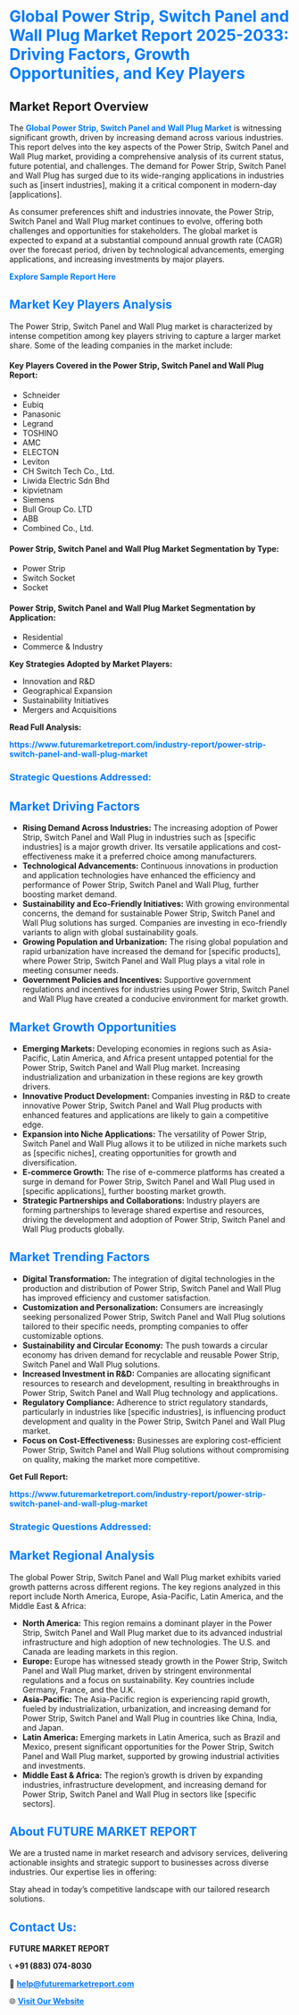 <h1 style="color: #007BFF;">Global Power Strip, Switch Panel and Wall Plug Market Report 2025-2033: Driving Factors, Growth Opportunities, and Key Players</h1>

<section id="overview">
<h2>Market Report Overview</h2>
<p>The <a href="https://www.futuremarketreport.com/industry-report/power-strip-switch-panel-and-wall-plug-market" style="color: #007BFF; text-decoration: none;"><strong>Global Power Strip, Switch Panel and Wall Plug Market</strong></a> is witnessing significant growth, driven by increasing demand across various industries. This report delves into the key aspects of the Power Strip, Switch Panel and Wall Plug market, providing a comprehensive analysis of its current status, future potential, and challenges. The demand for Power Strip, Switch Panel and Wall Plug has surged due to its wide-ranging applications in industries such as [insert industries], making it a critical component in modern-day [applications].</p>
<p>As consumer preferences shift and industries innovate, the Power Strip, Switch Panel and Wall Plug market continues to evolve, offering both challenges and opportunities for stakeholders. The global market is expected to expand at a substantial compound annual growth rate (CAGR) over the forecast period, driven by technological advancements, emerging applications, and increasing investments by major players.</p>
</section>

<section id="overview">
<p><a href="https://www.futuremarketreport.com/request-sample/reportId=82111" style="color: #007BFF; text-decoration: none;"><strong>Explore Sample Report Here</strong></a></p>
</section>

<section id="key-players">
<h2 style="color: #007BFF;">Market Key Players Analysis</h2>
<p>The Power Strip, Switch Panel and Wall Plug market is characterized by intense competition among key players striving to capture a larger market share. Some of the leading companies in the market include:</p>
<h4>Key Players Covered in the Power Strip, Switch Panel and Wall Plug Report:</h4>
<ul><li>Schneider</li><li>Eubiq</li><li>Panasonic</li><li>Legrand</li><li>TOSHINO</li><li>AMC</li><li>ELECTON</li><li>Leviton</li><li>CH Switch Tech Co., Ltd.</li><li>Liwida Electric Sdn Bhd</li><li>kipvietnam</li><li>Siemens</li><li>Bull Group Co. LTD</li><li>ABB</li><li>Combined Co., Ltd.</li></ul>
<h4>Power Strip, Switch Panel and Wall Plug Market Segmentation by Type:</h4>
<ul><li>Power Strip</li><li>Switch Socket</li><li>Socket</li></ul>

<h4>Power Strip, Switch Panel and Wall Plug Market Segmentation by Application:</h4>
<ul><li>Residential</li><li>Commerce &amp; Industry</li></ul>
<p><strong>Key Strategies Adopted by Market Players:</strong></p>
<ul>
<li>Innovation and R&D</li>
<li>Geographical Expansion</li>
<li>Sustainability Initiatives</li>
<li>Mergers and Acquisitions</li>
</ul>
</section>

<section>
<p><strong>Read Full Analysis: </strong></p><a href="https://www.futuremarketreport.com/industry-report/power-strip-switch-panel-and-wall-plug-market" style="color: #007BFF; text-decoration: none;"><strong>https://www.futuremarketreport.com/industry-report/power-strip-switch-panel-and-wall-plug-market</strong></a>
<h3 style="color: #007BFF;">Strategic Questions Addressed:</h3>
</section>

<section id="driving-factors">
<h2 style="color: #007BFF;">Market Driving Factors</h2>
<ul>
<li><strong>Rising Demand Across Industries:</strong> The increasing adoption of Power Strip, Switch Panel and Wall Plug in industries such as [specific industries] is a major growth driver. Its versatile applications and cost-effectiveness make it a preferred choice among manufacturers.</li>
<li><strong>Technological Advancements:</strong> Continuous innovations in production and application technologies have enhanced the efficiency and performance of Power Strip, Switch Panel and Wall Plug, further boosting market demand.</li>
<li><strong>Sustainability and Eco-Friendly Initiatives:</strong> With growing environmental concerns, the demand for sustainable Power Strip, Switch Panel and Wall Plug solutions has surged. Companies are investing in eco-friendly variants to align with global sustainability goals.</li>
<li><strong>Growing Population and Urbanization:</strong> The rising global population and rapid urbanization have increased the demand for [specific products], where Power Strip, Switch Panel and Wall Plug plays a vital role in meeting consumer needs.</li>
<li><strong>Government Policies and Incentives:</strong> Supportive government regulations and incentives for industries using Power Strip, Switch Panel and Wall Plug have created a conducive environment for market growth.</li>
</ul>
</section>

<section id="growth-opportunities">
<h2 style="color: #007BFF;">Market Growth Opportunities</h2>
<ul>
<li><strong>Emerging Markets:</strong> Developing economies in regions such as Asia-Pacific, Latin America, and Africa present untapped potential for the Power Strip, Switch Panel and Wall Plug market. Increasing industrialization and urbanization in these regions are key growth drivers.</li>
<li><strong>Innovative Product Development:</strong> Companies investing in R&D to create innovative Power Strip, Switch Panel and Wall Plug products with enhanced features and applications are likely to gain a competitive edge.</li>
<li><strong>Expansion into Niche Applications:</strong> The versatility of Power Strip, Switch Panel and Wall Plug allows it to be utilized in niche markets such as [specific niches], creating opportunities for growth and diversification.</li>
<li><strong>E-commerce Growth:</strong> The rise of e-commerce platforms has created a surge in demand for Power Strip, Switch Panel and Wall Plug used in [specific applications], further boosting market growth.</li>
<li><strong>Strategic Partnerships and Collaborations:</strong> Industry players are forming partnerships to leverage shared expertise and resources, driving the development and adoption of Power Strip, Switch Panel and Wall Plug products globally.</li>
</ul>
</section>

<section id="trending-factors">
<h2 style="color: #007BFF;">Market Trending Factors</h2>
<ul>
<li><strong>Digital Transformation:</strong> The integration of digital technologies in the production and distribution of Power Strip, Switch Panel and Wall Plug has improved efficiency and customer satisfaction.</li>
<li><strong>Customization and Personalization:</strong> Consumers are increasingly seeking personalized Power Strip, Switch Panel and Wall Plug solutions tailored to their specific needs, prompting companies to offer customizable options.</li>
<li><strong>Sustainability and Circular Economy:</strong> The push towards a circular economy has driven demand for recyclable and reusable Power Strip, Switch Panel and Wall Plug solutions.</li>
<li><strong>Increased Investment in R&D:</strong> Companies are allocating significant resources to research and development, resulting in breakthroughs in Power Strip, Switch Panel and Wall Plug technology and applications.</li>
<li><strong>Regulatory Compliance:</strong> Adherence to strict regulatory standards, particularly in industries like [specific industries], is influencing product development and quality in the Power Strip, Switch Panel and Wall Plug market.</li>
<li><strong>Focus on Cost-Effectiveness:</strong> Businesses are exploring cost-efficient Power Strip, Switch Panel and Wall Plug solutions without compromising on quality, making the market more competitive.</li>
</ul>
</section>

<section>
<p><strong>Get Full Report: </strong></p><a href="https://www.futuremarketreport.com/industry-report/power-strip-switch-panel-and-wall-plug-market" style="color: #007BFF; text-decoration: none;"><strong>https://www.futuremarketreport.com/industry-report/power-strip-switch-panel-and-wall-plug-market</strong></a>
<h3 style="color: #007BFF;">Strategic Questions Addressed:</h3>
</section>


<section id="regional-analysis">
<h2 style="color: #007BFF;">Market Regional Analysis</h2>
<p>The global Power Strip, Switch Panel and Wall Plug market exhibits varied growth patterns across different regions. The key regions analyzed in this report include North America, Europe, Asia-Pacific, Latin America, and the Middle East & Africa:</p>
<ul>
<li><strong>North America:</strong> This region remains a dominant player in the Power Strip, Switch Panel and Wall Plug market due to its advanced industrial infrastructure and high adoption of new technologies. The U.S. and Canada are leading markets in this region.</li>
<li><strong>Europe:</strong> Europe has witnessed steady growth in the Power Strip, Switch Panel and Wall Plug market, driven by stringent environmental regulations and a focus on sustainability. Key countries include Germany, France, and the U.K.</li>
<li><strong>Asia-Pacific:</strong> The Asia-Pacific region is experiencing rapid growth, fueled by industrialization, urbanization, and increasing demand for Power Strip, Switch Panel and Wall Plug in countries like China, India, and Japan.</li>
<li><strong>Latin America:</strong> Emerging markets in Latin America, such as Brazil and Mexico, present significant opportunities for the Power Strip, Switch Panel and Wall Plug market, supported by growing industrial activities and investments.</li>
<li><strong>Middle East & Africa:</strong> The region’s growth is driven by expanding industries, infrastructure development, and increasing demand for Power Strip, Switch Panel and Wall Plug in sectors like [specific sectors].</li>
</ul>
</section>

<footer>
<h2 style="color: #007BFF;">About FUTURE MARKET REPORT</h2>
<p>We are a trusted name in market research and advisory services, delivering actionable insights and strategic support to businesses across diverse industries. Our expertise lies in offering:</p>

<p>Stay ahead in today’s competitive landscape with our tailored research solutions.</p>

<h2 style="color: #007BFF;">Contact Us:</h2>
<p><strong>FUTURE MARKET REPORT</strong></p>
<p>📞 <strong>+91 (883) 074-8030</strong></p>
<p>📧 <strong><a href="mailto:help@futuremarketreport.com" style="color: #007BFF;">help@futuremarketreport.com</a></strong></p>
<p>🌐 <strong><a href="https://www.futuremarketreport.com/" style="color: #007BFF;">Visit Our Website</a></strong></p>
</footer>